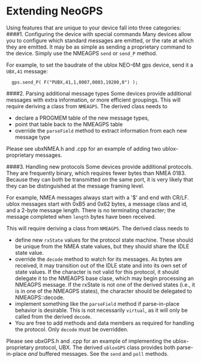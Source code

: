 Extending NeoGPS
=========
Using features that are unique to your device fall into three categories:
####1. Configuring the device with special commands
Many devices allow you to configure which standard messages are emitted, or the rate at which they are emitted.  It may be as simple as sending a proprietary command to the device.  Simply use the NMEAGPS `send` or `send_P` method.

For example, to set the baudrate of the ublox NEO-6M gps device, send it a 
`UBX,41` message:
```
  gps.send_P( F("PUBX,41,1,0007,0003,19200,0") );
```
####2. Parsing additional message types
Some devices provide additional messages with extra information, or more efficient groupings.  This will require deriving a class from `NMEAGPS`.  The derived class needs to
* declare a PROGMEM table of the new message types,
* point that table back to the NMEAGPS table
* override the `parseField` method to extract information from each new message type

Please see ubxNMEA.h and .cpp for an example of adding two ublox-proprietary messages.

####3. Handling new protocols
Some devices provide additional protocols.  They are frequently binary, which requires 
fewer bytes than NMEA 0183.  Because they can both be transmitted on the same port, it is 
very likely that they can be distinguished at the message framing level.

For example, NMEA messages always start with a '$' and end with CR/LF.  ublox messages start 
with 0xB5 and 0x62 bytes, a message class and id, and a 2-byte message length.  There is no 
terminating character; the message completed when `length` bytes have been received.

This will require deriving a class from `NMEAGPS`.  The derived class needs 
to 
* define new `rxState` values for the protocol state machine.  These should 
be unique from the NMEA state values, but they should share the IDLE state 
value.
* override the `decode` method to watch for its messages.  As bytes are 
received, it may transition out of the IDLE state and into its own set of 
state values.  If the character is not valid for this protocol, it should 
delegate it to the NMEAGPS base clase, which may begin processing an NMEAGPS 
message.  If the rxState is not one of the derived states (i.e., it is in 
one of the NMEAGPS states), the character should be delegated to 
NMEAGPS::decode.
* implement something like the `parseField` method if parse-in-place 
behavior is desirable.  This is not necessarily `virtual`, as it will only 
be called from the derived `decode`.
* You are free to add methods and data members as required for handling the 
protocol.  Only `decode` must be overridden.

Please see ubxGPS.h and .cpp for an example of implementing the 
ublox-proprietary protocol, UBX.  The derived `ubloxGPS` class provides both 
parse-in-place *and* buffered messages.  See the `send` and `poll` methods.

